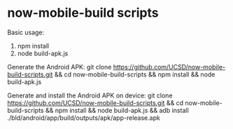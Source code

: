 # now-mobile-build scripts

Basic usage:
1) npm install
2) node build-apk.js

Generate the Android APK:
git clone https://github.com/UCSD/now-mobile-build-scripts.git && cd now-mobile-build-scripts && npm install && node build-apk.js

Generate and install the Android APK on device:
git clone https://github.com/UCSD/now-mobile-build-scripts.git && cd now-mobile-build-scripts && npm install && node build-apk.js && adb install ./bld/android/app/build/outputs/apk/app-release.apk
